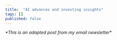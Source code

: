 ```yaml
---
title:  "AI advances and investing insights"
tags: []
published: false
---
```


*\*This is an adapted post from my email newsletter*\*
